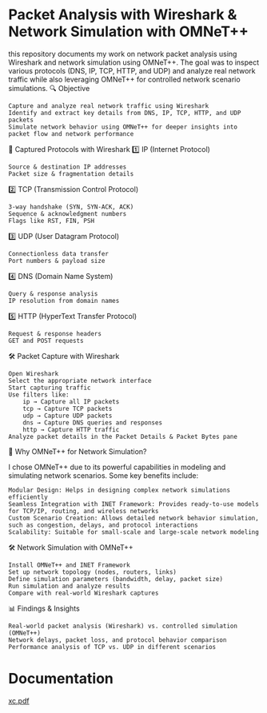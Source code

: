 # Packet Analysis with Wireshark & Network Simulation with OMNeT++

this repository documents my work on network packet analysis using Wireshark and network simulation using OMNeT++. The goal was to inspect various protocols (DNS, IP, TCP, HTTP, and UDP) and analyze real network traffic while also leveraging OMNeT++ for controlled network scenario simulations.
🔍 Objective

    Capture and analyze real network traffic using Wireshark
    Identify and extract key details from DNS, IP, TCP, HTTP, and UDP packets
    Simulate network behavior using OMNeT++ for deeper insights into packet flow and network performance

📌 Captured Protocols with Wireshark
1️⃣ IP (Internet Protocol)

    Source & destination IP addresses
    Packet size & fragmentation details

2️⃣ TCP (Transmission Control Protocol)

    3-way handshake (SYN, SYN-ACK, ACK)
    Sequence & acknowledgment numbers
    Flags like RST, FIN, PSH

3️⃣ UDP (User Datagram Protocol)

    Connectionless data transfer
    Port numbers & payload size

4️⃣ DNS (Domain Name System)

    Query & response analysis
    IP resolution from domain names

5️⃣ HTTP (HyperText Transfer Protocol)

    Request & response headers
    GET and POST requests

🛠 Packet Capture with Wireshark

    Open Wireshark
    Select the appropriate network interface
    Start capturing traffic
    Use filters like:
        ip → Capture all IP packets
        tcp → Capture TCP packets
        udp → Capture UDP packets
        dns → Capture DNS queries and responses
        http → Capture HTTP traffic
    Analyze packet details in the Packet Details & Packet Bytes pane

🚀 Why OMNeT++ for Network Simulation?

I chose OMNeT++ due to its powerful capabilities in modeling and simulating network scenarios. Some key benefits include:

    Modular Design: Helps in designing complex network simulations efficiently
    Seamless Integration with INET Framework: Provides ready-to-use models for TCP/IP, routing, and wireless networks
    Custom Scenario Creation: Allows detailed network behavior simulation, such as congestion, delays, and protocol interactions
    Scalability: Suitable for small-scale and large-scale network modeling

🛠 Network Simulation with OMNeT++

    Install OMNeT++ and INET Framework
    Set up network topology (nodes, routers, links)
    Define simulation parameters (bandwidth, delay, packet size)
    Run simulation and analyze results
    Compare with real-world Wireshark captures

📊 Findings & Insights

    Real-world packet analysis (Wireshark) vs. controlled simulation (OMNeT++)
    Network delays, packet loss, and protocol behavior comparison
    Performance analysis of TCP vs. UDP in different scenarios


    
# Documentation 
[xc.pdf](https://github.com/user-attachments/files/18596952/xc.pdf)
